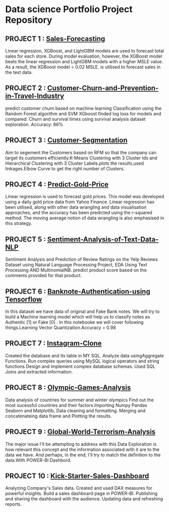 # Data science Portfolio Project Repository
## PROJECT 1 : [Sales-Forecasting](https://github.com/nitinsoni1/Portfolio/blob/main/Machine%20Learning%20Projects/forecasting-of-sales-data.ipynb)
Linear regression, XGBoost, and LightGBM models are used to forecast total sales for each store. During model evaluation, however, the XGBoost model beats the linear regression and LightGBM models with a higher MSLE value. As a result, the XGBoost model = 0.02 MSLE. is utilised to forecast sales in the test data.
## PROJECT 2 : [Customer-Churn-and-Prevention-in-Travel-Industry](https://github.com/nitinsoni1/Portfolio/blob/main/Machine%20Learning%20Projects/customer-churn-and-prevention-in-travel-industry.ipynb)
predict customer churn based on machine learning Classification using
the Random Forest algorithm and SVM XGboost finded log loss for models and compared. Churn and survival times using survival analysis dataset exploration. Accuracy: 86%
## PROJECT 3 : [Customer-Segmentation](https://github.com/nitinsoni1/Portfolio/blob/main/Machine%20Learning%20Projects/customer-segmentation.ipynb)
Aim to segement the Customers based on RFM so that the company can target its customers efficiently.K-Means Clustering with 3 Cluster Ids and Hierarchical Clustering with 3 Cluster Labels.plots the results,used linkages.Elbow Curve to get the right number of Clusters.
## PROJECT 4 : [Predict-Gold-Price](https://github.com/nitinsoni1/Portfolio/blob/main/Machine%20Learning%20Projects/predict-gold-price.ipynb)
Linear regression is used to forecast gold prices. This model was developed using a daily gold price data from Yahoo Finance. Linear regression has been utilised, along with other data wrangling and data visualisation approaches, and the accuracy has been predicted using the r-squared method. The moving average notion of data wrangling is also emphasised in this strategy.
## PROJECT 5 : [Sentiment-Analysis-of-Text-Data-NLP]([https://github.com/nitinsoni1/Portfolio/blob/main/NLP%20Projects/%20nlp-project.ipynb](https://github.com/nitinsoni1/Portfolio/blob/main/NLP%20Projects/Sentiment%20Analysis%20of%20text%20data.ipynb))
Sentiment Analysis and Prediction of Review Ratings on the Yelp Reviews Dataset using Natural Language Processing Project, EDA Using Text Processing AND MultinomialNB. predict product score based on the comments provided for that product.
## PROJECT 6 : [Banknote-Authentication-using Tensorflow](https://github.com/nitinsoni1/Portfolio/blob/main/Deep%20Learning/banknote-authentication-tensorflow.ipynb)
In this dataset we have data of original and Fake Bank notes. We will try to build a Machine learning model which will help us to classify notes as Authentic [1] or Fake [0] . In this notebooke we will cover following things.Learning Vector Quantization.Accuracy = 0.98
## PROJECT 7 : [Instagram-Clone](https://github.com/nitinsoni1/Portfolio/blob/main/SQL%20Projects/instagram_clone.sql)
Created the database and its table in MY SQL. Analyze data usingAggregate Functions. Run complex queries using MySQL logical operators and string functions Design and implement complex database schemas. Used SQL Joins and extracted information.
## PROJECT 8 : [Olympic-Games-Analysis](https://github.com/nitinsoni1/Portfolio/blob/main/olympic-games-analysis.ipynb)
Data analysis of countries for summer and winter olympics Find out the most sucessful countries and their factors.Importing Numpy Pandas Seaborn and Matplotlib, Data cleaning and formatting. Merging and concatenateing data frame and Plotting the results.
## PROJECT 9 : [Global-World-Terrorism-Analysis](https://github.com/nitinsoni1/Portfolio/blob/main/Power-BI%20Projects/Global_World_Terrorism_Analysis.pdf)
The major issue I'll be attempting to address with this Data Exploration is how relevant this concept and the information associated with it are to the data we have.
And perhaps, in the end, I'll try to match the definition to the data.With POWER-BI Dashbord.
## PROJECT 10 : [Kick-Starter-Sales-Dashboard](https://github.com/nitinsoni1/Portfolio/blob/main/Power-BI%20Projects/Sales_Dashboard.pdf)
Analyzing Company's Sales data. Created and used DAX measures for powerful insights. Build a sales dashboard page in POWER-BI. Publishing and sharing the dashboard with the audience. Updating data and refreshing reports.
<!---
nitinsoni1/nitinsoni1 is a ✨ special ✨ repository because its `README.md` (this file) appears on your GitHub profile.
You can click the Preview link to take a look at your changes.
--->
